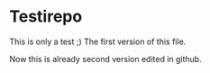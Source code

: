 # Testirepo
This is only a test ;)
The first version of this file.

Now this is already second version edited in github.
